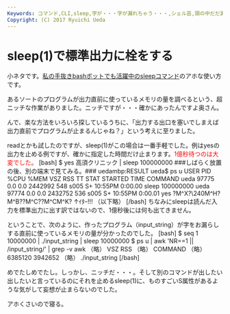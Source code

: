 ```yaml
---
Keywords: コマンド,CLI,sleep,字が・・・字が漏れちゃう・・・,シェル芸,頭の中だだ漏らし
Copyright: (C) 2017 Ryuichi Ueda
---
```


# sleep(1)で標準出力に栓をする
小ネタです。<a href="https://twitter.com/sleepcommand" target="_blank">私の手抜きbashボットでも活躍中のsleepコマンド</a>のアホな使い方です。

あるソートのプログラムが出力直前に使っているメモリの量を調べるという、超ニッチな作業がありました。ニッチですが・・・確かにあったんですよ奥さん。

んで、楽な方法をいろいろ探しているうちに、「出力する出口を塞いでしまえば出力直前でプログラムが止まるんじゃね？」という考えに至りました。

readとかも試したのですが、sleep(1)がこの場合は一番手軽でした。例はyesの出力を止める例ですが、確かに指定した時間だけ止まります。<span style="color:red">1億秒待つのは大変でした。</span>
[bash]
$ yes 高須クリニック | sleep 100000000
###しばらく放置の後、別の端末で見てみる。###
uedambp:RESULT ueda$ ps u 
USER PID %CPU %MEM VSZ RSS TT STAT STARTED TIME COMMAND
ueda 97775 0.0 0.0 2442992 548 s005 S+ 10:55PM 0:00.00 sleep 100000000
ueda 97774 0.0 0.0 2432752 536 s005 S+ 10:55PM 0:00.01 yes ?M^X?\\240M^H?M^B??M^C??M^CM^K?
↑ｲﾀｰ!!!
（以下略）
[/bash]
ちなみにsleepは読んだ入力を標準出力に出す訳ではないので、1億秒後には何も出てきません。


ということで、次のように、作ったプログラム（input_string）が字をお漏らしする直前に使っているメモリの量が分かったのでした。
[bash]
$ seq 1 10000000 | ./input_string | sleep 10000000
$ ps u | awk 'NR==1 || /input_string/' | grep -v awk
 （略） VSZ RSS （略） COMMAND
 （略） 6385120 3942652 （略） ./input_string
[/bash]


めでたしめでたし。しっかし、ニッチだ・・・。そして別のコマンドが出したい出したいと言っているのにそれを止めるsleep(1)に、ものすごいS属性があるような気がして妄想が止まらないのでした。


アホくさいので寝る。

